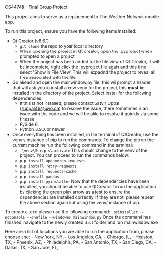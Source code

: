 CS4474B - Final Group Project

This project aims to serve as a replacement to The Weather Network mobile app. 


To run this project, ensure you have the following items installed:
  - Qt Creator (v6.6.1)
      - ```git clone``` the repo to your local directory
      - When opening the project in Qt creator, open the .pyproject when prompted to open a project
      - When the project has been added to the file view of Qt Creator, it will be incomplete, right click the .pyproject file again and this time select 'Show in File View.' This will expadnd the project to reveal all files associated with the file
  - Go ahead and open the mainwindow.py file, this wil prompt a header that will ask you to install a new venv for the project, this **must** be installed in the directory of the project. Select install for the following dependencies:
      - If this is not installed, please contact Satvir Uppal (suppal46@uwo.ca) to resolve the issue, there sometimes is an issue with the code and we will be able to resolve it quickly via some finesse
      - PySide 6
      - Python 3.9.X or newer
  - Once everything has been installed, in the terminal of QtCreator, use the venv's instance of pip to run the commands. To change the pip on the current machine run the following command in the terminal:  
      - ```.\venv\Scripts\activate``` This should change to the venv of the project. You can proceed to run the commands below:
      - ```pip install openmeteo-requests```
      - ```pip install retry-requests```
      - ```pip install requests-cache```
      - ```pip install pandas```
      - ```pip install pyinstaller```
Now that the dependencies have been installed, you should be able to use QtCreator to run the application by clicking the green play arrow as a test to ensure the dependencies are installed correctly. If they are not, please repeat the above section again but using the venv/ instance of pip.

To create a .exe please use the following command:
``` pyinstaller --noconsole --onefile --windowed mainwindow.py```
Once the command has finished, navigate to the newly created ```dist``` folder and run mainwindow.exe

Here are a list of locations you are able to run the application from, please choose one:
	- New York, NY,
	- Los Angeles, CA,
	- Chicago, IL,
	- Houston, TX,
	- Phoenix, AZ,
	- Philadelphia, PA,
	- San Antonio, TX,
	- San Diego, CA,
	- Dallas, TX,
	- San Jose, FL,
    
